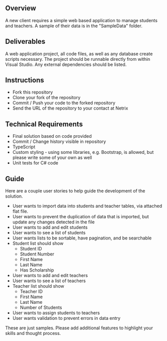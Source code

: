 ## Overview ##
A new client requires a simple web based application to manage students and teachers. A sample of their data is in the "SampleData" folder.

## Deliverables ##
A web application project, all code files, as well as any database create scripts necessary. The project should be runnable directly from within Visual Studio. Any external dependencies should be listed. 

## Instructions ##
- Fork this repository
- Clone your fork of the repository
- Commit / Push your code to the forked repository
- Send the URL of the repository to your contact at Netrix


## Technical Requirements ##
- Final solution based on code provided
- Commit / Change history visible in repository
- TypeScript
- Custom styling - using some libraries, e.g. Bootstrap, is allowed, but please write some of your own as well
- Unit tests for C# code

## Guide ##
Here are a couple user stories to help guide the development of the solution. 

- User wants to import data into students and teacher tables, via attached flat file.
- User wants to prevent the duplication of data that is imported, but update any changes detected in the file
- User wants to add and edit students
- User wants to see a list of students
- User wants lists to be sortable, have pagination, and be searchable
- Student list should show
    - Student ID
    - Student Number
    - First Name
    - Last Name
    - Has Scholarship
- User wants to add and edit teachers
- User wants to see a list of teachers
- Teacher list should show
    - Teacher ID
    - First Name
    - Last Name
    - Number of Students
- User wants to assign students to teachers
- User wants validation to prevent errors in data entry

These are just samples. Please add additional features to highlight your skills and thought process.
